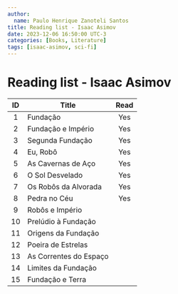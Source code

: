 ```yaml
---
author:
  name: Paulo Henrique Zanoteli Santos
title: Reading list - Isaac Asimov 
date: 2023-12-06 16:50:00 UTC-3
categories: [Books, Literature]
tags: [isaac-asimov, sci-fi]
---
```


# Reading list - Isaac Asimov

| ID  | Title                   | Read |
|:---:| ------------------------|:----:|
| 1   | Fundação                |  Yes |
| 2   | Fundação e Império      |  Yes |
| 3   | Segunda Fundação        |  Yes |
| 4   | Eu, Robô                |  Yes |
| 5   | As Cavernas de Aço      |  Yes |
| 6   | O Sol Desvelado         |  Yes |
| 7   | Os Robôs da Alvorada    |  Yes |
| 8   | Pedra no Céu            |  Yes |
| 9   | Robôs e Império         |      |
| 10  | Prelúdio à Fundação     |      |
| 11  | Origens da Fundação     |      |
| 12  | Poeira de Estrelas      |      |
| 13  | As Correntes do Espaço  |      |
| 14  | Limites da Fundação     |      |
| 15  | Fundação e Terra        |      |